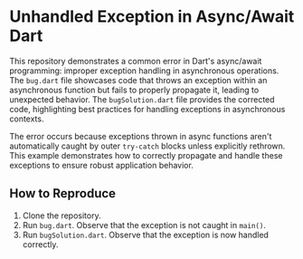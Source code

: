 # Unhandled Exception in Async/Await Dart

This repository demonstrates a common error in Dart's async/await programming: improper exception handling in asynchronous operations.  The `bug.dart` file showcases code that throws an exception within an asynchronous function but fails to properly propagate it, leading to unexpected behavior. The `bugSolution.dart` file provides the corrected code, highlighting best practices for handling exceptions in asynchronous contexts.

The error occurs because exceptions thrown in async functions aren't automatically caught by outer `try-catch` blocks unless explicitly rethrown.  This example demonstrates how to correctly propagate and handle these exceptions to ensure robust application behavior.

## How to Reproduce
1. Clone the repository.
2. Run `bug.dart`. Observe that the exception is not caught in `main()`. 
3. Run `bugSolution.dart`. Observe that the exception is now handled correctly.